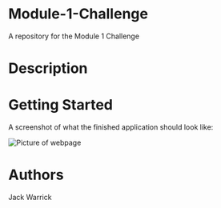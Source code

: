 # Module-1-Challenge
A repository for the Module 1 Challenge
# Description



# Getting Started


A screenshot of what the finished application should look like:

![Picture of webpage](Develop/assets/images/HoriseonWebPage.png)


# Authors
Jack Warrick
